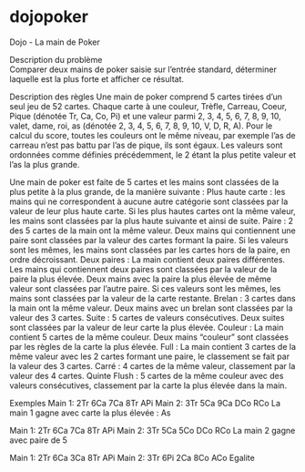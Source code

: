 # dojopoker
Dojo - La main de Poker

Description du problème		 	 	 		
Comparer deux mains de poker saisie sur l’entrée standard, déterminer laquelle est la plus forte et afficher ce résultat.

Description des règles
Une main de poker comprend 5 cartes tirées d’un seul jeu de 52 cartes. Chaque carte à une couleur, Trèfle, Carreau, Coeur, Pique (dénotée Tr, Ca, Co, Pi) et une valeur parmi 2, 3, 4, 5, 6, 7, 8, 9, 10, valet, dame, roi, as (dénotée 2, 3, 4, 5, 6, 7, 8, 9, 10, V, D, R, A). Pour le calcul du score, toutes les couleurs ont le même niveau, par exemple l’as de carreau n’est pas battu par l’as de pique, ils sont égaux. Les valeurs sont ordonnées comme définies précédemment, le 2 étant la plus petite valeur et l’as la plus grande.

Une main de poker est faite de 5 cartes et les mains sont classées de la plus petite à la plus grande, de la manière suivante :
Plus haute carte : les mains qui ne correspondent à aucune autre catégorie sont classées par la valeur de leur plus haute carte. Si les plus hautes cartes ont la même valeur, les mains sont classées par la plus haute suivante et ainsi de suite.
Paire : 2 des 5 cartes de la main ont la même valeur. Deux mains qui contiennent une paire sont classées par la valeur des cartes formant la paire. Si les valeurs sont les mêmes, les mains sont classées par les cartes hors de la paire, en ordre décroissant.
Deux paires : La main contient deux paires différentes. Les mains qui contiennent deux paires sont classées par la valeur de la paire la plus élevée. Deux mains avec la paire la plus élevée de même valeur sont classées par l’autre paire. Si ces valeurs sont les mêmes, les mains sont classées par la valeur de la carte restante.
Brelan : 3 cartes dans la main ont la même valeur. Deux mains avec un brelan sont classées par la valeur des 3 cartes.
Suite : 5 cartes de valeurs consécutives. Deux suites sont classées par la valeur de leur carte la plus élevée.
Couleur : La main contient 5 cartes de la même couleur. Deux mains “couleur” sont classées par les règles de la carte la plus élevée.
Full : La main contient  3 cartes de la même valeur avec les 2 cartes formant une paire, le classement se fait par la valeur des 3 cartes.
Carré : 4 cartes de la même valeur, classement par la valeur des 4 cartes.
Quinte Flush : 5 cartes de la même couleur avec des valeurs consécutives, classement par la carte la plus élevée dans la main.

Exemples
Main 1:  2Tr 6Ca 7Ca 8Tr APi
Main 2:  3Tr 5Ca 9Ca DCo RCo
La main 1 gagne avec carte la plus élevée : As

Main 1:  2Tr 6Ca 7Ca 8Tr APi
Main 2:  3Tr 5Ca 5Co DCo RCo
La main 2 gagne avec paire de 5

Main 1:  2Tr 6Ca 3Ca 8Tr APi
Main 2:  3Tr 6Pi 2Ca 8Co ACo
Egalite
